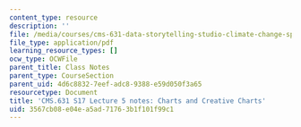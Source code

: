 ```yaml
---
content_type: resource
description: ''
file: /media/courses/cms-631-data-storytelling-studio-climate-change-spring-2017/3567cb08e04ea5ad71763b1f101f99c1_MITCMS_631s17_lec5_charts_nt.pdf
file_type: application/pdf
learning_resource_types: []
ocw_type: OCWFile
parent_title: Class Notes
parent_type: CourseSection
parent_uid: 4d6c8832-7eef-adc8-9388-e59d050f3a65
resourcetype: Document
title: 'CMS.631 S17 Lecture 5 notes: Charts and Creative Charts'
uid: 3567cb08-e04e-a5ad-7176-3b1f101f99c1
---
```

